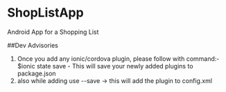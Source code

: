 # ShopListApp
Android App for a Shopping List

##Dev Advisories
1) Once you add any ionic/cordova plugin, please follow with command:-
$ionic state save - This will save your newly added plugins to package.json
2) also while adding use --save -> this will add the plugin to config.xml

